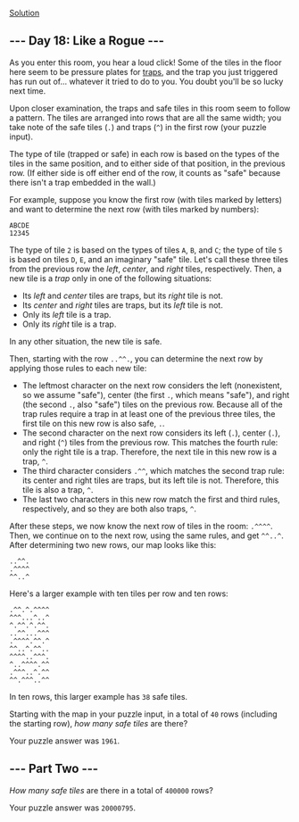 [Solution](../Day18.kt)
## \--- Day 18: Like a Rogue ---

As you enter this room, you hear a loud click! Some of the tiles in the floor here seem to be pressure plates for [traps](https://nethackwiki.com/wiki/Trap), and the trap you just triggered has run out of... whatever it tried to do to you. You doubt you'll be so lucky next time.

Upon closer examination, the traps and safe tiles in this room seem to follow a pattern. The tiles are arranged into rows that are all the same width; you take note of the safe tiles (`.`) and traps (`^`) in the first row (your puzzle input).

The type of tile (trapped or safe) in each row is based on the types of the tiles in the same position, and to either side of that position, in the previous row. (If either side is off either end of the row, it counts as "safe" because there isn't a trap embedded in the wall.)

For example, suppose you know the first row (with tiles marked by letters) and want to determine the next row (with tiles marked by numbers):

```
ABCDE
12345
```

The type of tile `2` is based on the types of tiles `A`, `B`, and `C`; the type of tile `5` is based on tiles `D`, `E`, and an imaginary "safe" tile. Let's call these three tiles from the previous row the *left*, *center*, and *right* tiles, respectively. Then, a new tile is a *trap* only in one of the following situations:

- Its *left* and *center* tiles are traps, but its *right* tile is not.
- Its *center* and *right* tiles are traps, but its *left* tile is not.
- Only its *left* tile is a trap.
- Only its *right* tile is a trap.

In any other situation, the new tile is safe.

Then, starting with the row `..^^.`, you can determine the next row by applying those rules to each new tile:

- The leftmost character on the next row considers the left (nonexistent, so we assume "safe"), center (the first `.`, which means "safe"), and right (the second `.`, also "safe") tiles on the previous row. Because all of the trap rules require a trap in at least one of the previous three tiles, the first tile on this new row is also safe, `.`.
- The second character on the next row considers its left (`.`), center (`.`), and right (`^`) tiles from the previous row. This matches the fourth rule: only the right tile is a trap. Therefore, the next tile in this new row is a trap, `^`.
- The third character considers `.^^`, which matches the second trap rule: its center and right tiles are traps, but its left tile is not. Therefore, this tile is also a trap, `^`.
- The last two characters in this new row match the first and third rules, respectively, and so they are both also traps, `^`.

After these steps, we now know the next row of tiles in the room: `.^^^^`. Then, we continue on to the next row, using the same rules, and get `^^..^`. After determining two new rows, our map looks like this:

```
..^^.
.^^^^
^^..^
```

Here's a larger example with ten tiles per row and ten rows:

```
.^^.^.^^^^
^^^...^..^
^.^^.^.^^.
..^^...^^^
.^^^^.^^.^
^^..^.^^..
^^^^..^^^.
^..^^^^.^^
.^^^..^.^^
^^.^^^..^^
```

In ten rows, this larger example has `38` safe tiles.

Starting with the map in your puzzle input, in a total of `40` rows (including the starting row), *how many safe tiles* are there?

Your puzzle answer was `1961`.

## \--- Part Two ---

*How many safe tiles* are there in a total of `400000` rows?

Your puzzle answer was `20000795`.